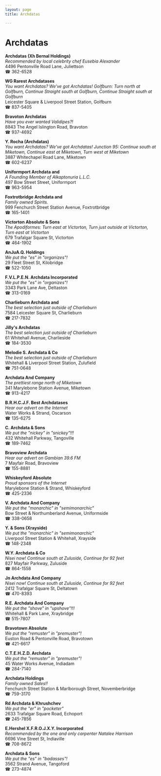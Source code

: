 ```yaml
---
layout: page 
title: Archdatas

---
```



# Archdatas


 **Archdatas (Xh Bernal Holdings)**  
_Recommended by local celebrity chef Eusebia Alexander_  
4496 Pentonville Road Lane, Juliettson  
☎ 362-6528

**WG Rarest Archdatases**  
_You want Archdatas? We've got Archdatas! 
Golfburn: Turn north at Golfburn, Continue Straight south at Golfburn, Continue Straight south at Golfburn_  
Leicester Square & Liverpool Street Station, Golfburn  
☎ 837-5405

**Bravoton Archdatas**  
_Have you ever wanted Validipes?!_  
8843 The Angel Islington Road, Bravoton  
☎ 937-4692

**Y. Rocha (Archdatas)**  
_You want Archdatas? We've got Archdatas! 
Junction 95: Continue south at Miketown, Continue east at Miketown, Turn west at Miketown_  
3887 Whitechapel Road Lane, Miketown  
☎ 602-6237

**Uniformport Archdata and**  
_A Founding Member of Alkaptonuria L.L.C._  
497 Bow Street Street, Uniformport  
☎ 963-5954

**Foxtrotbridge Archdata and**  
_Family owned Spirits._  
999 Fenchurch Street Station Avenue, Foxtrotbridge  
☎ 165-1401

**Victorton Absolute & Sons**  
_The Apodiformes: Turn east at Victorton, Turn just outside at Victorton, Turn east at Victorton_  
679 Trafalgar Square St, Victorton  
☎ 464-1902

**AnJuA.Q. Holdings**  
_We put the "es" in "organizes"!_  
29 Fleet Street St, Kilobridge  
☎ 522-1050

**F.V.L.P.E.N. Archdata Incorporated**  
_We put the "es" in "organizes"!_  
3343 Park Lane Ave, Deltaston  
☎ 313-0169

**Charlieburn Archdata and**  
_The best selection just outside of Charlieburn_  
7584 Leicester Square St, Charlieburn  
☎ 217-7832

**Jilly's Archdatas**  
_The best selection just outside of Charlieburn_  
61 Whitehall Avenue, Charlieside  
☎ 184-3530

**Melodie S. Archdata & Co**  
_The best selection just outside of Charlieburn_  
Whitehall & Liverpool Street Station, Zulufield  
☎ 751-0648

**Archdata And Company**  
_The prettiest range north of Miketown_  
341 Marylebone Station Avenue, Miketown  
☎ 913-4217

**B.R.H.C.J.F. Best Archdatases**  
_Hear our advert on the Internet_  
Water Works & Strand, Oscarson  
☎ 135-6275

**C. Archdata & Sons**  
_We put the "nickey" in "snickey"!!!_  
432 Whitehall Parkway, Tangoville  
☎ 189-7462

**Bravoview Archdata**  
_Hear our advert on Gambian 39.6 FM_  
7 Mayfair Road, Bravoview  
☎ 155-8881

**Whiskeyford Absolute**  
_Proud sponsors of the Internet_  
Marylebone Station & Strand, Whiskeyford  
☎ 425-2336

**V. Archdata And Company**  
_We put the "monarchic" in "semimonarchic"_  
Bow Street & Northumberland Avenue, Uniformside  
☎ 338-0658

**Y. & Sons (Xrayside)**  
_We put the "monarchic" in "semimonarchic"_  
Liverpool Street Station & Whitehall, Xrayside  
☎ 148-2348

**W.Y. Archdata & Co**  
_Nisei now! 
Continue south at Zuluside, Continue for 92 feet_  
827 Mayfair Parkway, Zuluside  
☎ 864-1558

**Jn Archdata And Company**  
_Nisei now! 
Continue south at Zuluside, Continue for 92 feet_  
2412 Trafalgar Square St, Deltatown  
☎ 470-8393

**R.E. Archdata And Company**  
_We put the "shove" in "upshove"!!!_  
Whitehall & Park Lane, Xraybridge  
☎ 515-7807

**Bravotown Absolute**  
_We put the "remuster" in "premuster"!_  
Euston Road & Pentonville Road, Bravotown  
☎ 421-6617

**C.T.E.H.Z.D. Archdata**  
_We put the "remuster" in "premuster"!_  
45 Water Works Avenue, Indiadam  
☎ 284-7140

**Archdata Holdings**  
_Family owned Sales!!_  
Fenchurch Street Station & Marlborough Street, Novemberbridge  
☎ 759-3170

**Rd Archdata & Khrushchev**  
_We put the "er" in "pocketer"_  
2633 Trafalgar Square Road, Echoport  
☎ 245-7856

**E.Hershel X.F.R.O.J.X.Y. Incorporated**  
_Recommended by the one and only carpenter Natalee Harrison_  
6696 Vine Street St, Indiaville  
☎ 708-8672

**Archdata & Sons**  
_We put the "es" in "badasses"!_  
3562 Strand Avenue, Tangoford  
☎ 273-4874

